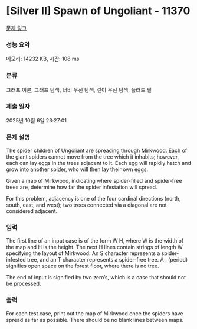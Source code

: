 # [Silver II] Spawn of Ungoliant - 11370 

[문제 링크](https://www.acmicpc.net/problem/11370) 

### 성능 요약

메모리: 14232 KB, 시간: 108 ms

### 분류

그래프 이론, 그래프 탐색, 너비 우선 탐색, 깊이 우선 탐색, 플러드 필

### 제출 일자

2025년 10월 6일 23:27:01

### 문제 설명

<p>The spider children of Ungoliant are spreading through Mirkwood. Each of the giant spiders cannot move from the tree which it inhabits; however, each can lay eggs in the trees adjacent to it. Each egg will rapidly hatch and grow into another spider, who will then lay their own eggs.</p>

<p>Given a map of Mirkwood, indicating where spider-filled and spider-free trees are, determine how far the spider infestation will spread.</p>

<p>For this problem, adjacency is one of the four cardinal directions (north, south, east, and west); two trees connected via a diagonal are not considered adjacent.</p>

### 입력 

 <p>The first line of an input case is of the form W H, where W is the width of the map and H is the height. The next H lines contain strings of length W specifying the layout of Mirkwood. An S character represents a spider-infested tree, and an T character represents a spider-free tree. A . (period) signifies open space on the forest floor, where there is no tree.</p>

<p>The end of input is signified by two zero’s, which is a case that should not be processed.</p>

### 출력 

 <p>For each test case, print out the map of Mirkwood once the spiders have spread as far as possible. There should be no blank lines between maps.</p>

